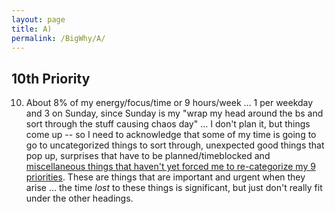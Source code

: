 ```yaml
---
layout: page
title: A)
permalink: /BigWhy/A/
---
```




## 10th Priority

10) About 8% of my energy/focus/time or 9 hours/week ... 1 per weekday and 3 on Sunday, since Sunday is my "wrap my head around the bs and sort through the stuff causing chaos day" ... I don't plan it, but things come up -- so I need to acknowledge that some of my time is going to go to uncategorized things to sort through, unexpected good things that pop up, surprises that have to be planned/timeblocked and [miscellaneous things that haven't yet forced me to re-categorize my 9 priorities](https://bigwhypro.github.io/BigWhy/10/). These are things that are important and urgent when they arise ... the time *lost* to these things is significant, but just don't really fit under the other headings.